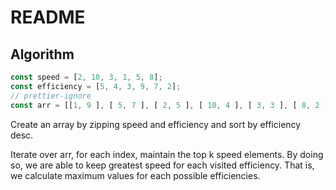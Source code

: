 # README

## Algorithm

```js
const speed = [2, 10, 3, 1, 5, 8];
const efficiency = [5, 4, 3, 9, 7, 2];
// prettier-ignore
const arr = [[1, 9 ], [ 5, 7 ], [ 2, 5 ], [ 10, 4 ], [ 3, 3 ], [ 8, 2 ] ];
```

Create an array by zipping speed and efficiency and sort by efficiency desc.

Iterate over arr, for each index, maintain the top k speed elements. By doing so, we are able to keep greatest speed for each visited efficiency. That is, we calculate maximum values for each possible efficiencies.
